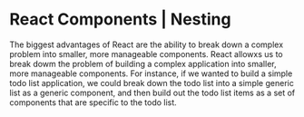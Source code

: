  # React Components | Nesting

The biggest advantages of React are the ability to break down a complex problem into smaller, more manageable components. React allowxs us to break dowm the problem of building a complex application into smaller, more manageable components. For instance, if we wanted to build a simple todo list application, we could break down the todo list into a simple generic list as a generic component, and then build out the todo list items as a set of components that are specific to the todo list.


